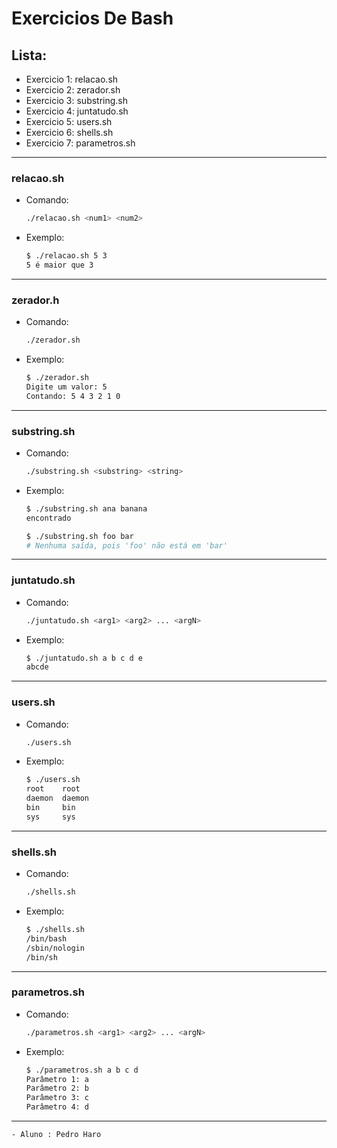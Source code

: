 # Exercicios De Bash 

## Lista:
- Exercicio 1: relacao.sh
- Exercicio 2: zerador.sh
- Exercicio 3: substring.sh
- Exercicio 4: juntatudo.sh
- Exercicio 5: users.sh
- Exercicio 6: shells.sh
- Exercicio 7: parametros.sh
---
### relacao.sh
- Comando:
    ```bash
    ./relacao.sh <num1> <num2>
    ```
- Exemplo:

    ```bash
    $ ./relacao.sh 5 3
    5 é maior que 3
    ```
---
### zerador.h
- Comando:
    ```bash
    ./zerador.sh
    ```
- Exemplo:
    ```bash
    $ ./zerador.sh
    Digite um valor: 5
    Contando: 5 4 3 2 1 0
    ```
---
### substring.sh
- Comando:
    ```bash
    ./substring.sh <substring> <string>
    ```
- Exemplo:
    ```bash
    $ ./substring.sh ana banana
    encontrado
    ```

    ```bash
    $ ./substring.sh foo bar
    # Nenhuma saída, pois 'foo' não está em 'bar'
    ```

---
### juntatudo.sh
- Comando:
    ```bash
    ./juntatudo.sh <arg1> <arg2> ... <argN>
    ```
- Exemplo:
    ```bash
    $ ./juntatudo.sh a b c d e
    abcde
    ```

---
### users.sh
- Comando:
    ```bash
    ./users.sh
    ```
- Exemplo:
    ```bash
    $ ./users.sh
    root    root
    daemon  daemon
    bin     bin
    sys     sys
    ```

---
### shells.sh
- Comando:
    ```bash
    ./shells.sh
    ```
- Exemplo:
    ```bash
    $ ./shells.sh
    /bin/bash
    /sbin/nologin
    /bin/sh
    ```

---
### parametros.sh
- Comando:
    ```bash
    ./parametros.sh <arg1> <arg2> ... <argN>
    ```
- Exemplo:
    ```bash
    $ ./parametros.sh a b c d
    Parâmetro 1: a
    Parâmetro 2: b
    Parâmetro 3: c
    Parâmetro 4: d
    ```
---
    - Aluno : Pedro Haro


